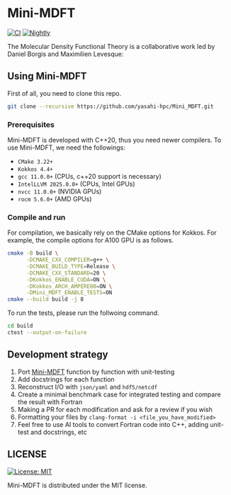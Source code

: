<!--
SPDX-FileCopyrightText: (C) The Mini-MDFT development team, see COPYRIGHT.md file

SPDX-License-Identifier: MIT
-->

# Mini-MDFT

[![CI](https://github.com/yasahi-hpc/Mini_MDFT/actions/workflows/build_test.yml/badge.svg)](https://github.com/yasahi-hpc/Mini_MDFT/actions/workflows/build_test.yml)
[![Nightly](https://github.com/yasahi-hpc/Mini_MDFT/actions/workflows/nightly.yml/badge.svg)](https://github.com/yasahi-hpc/Mini_MDFT/actions/workflows/nightly.yml)

The Molecular Density Functional Theory is a collaborative work led by Daniel Borgis and Maximilien Levesque:

## Using Mini-MDFT
First of all, you need to clone this repo.
```bash
git clone --recursive https://github.com/yasahi-hpc/Mini_MDFT.git
```

### Prerequisites
Mini-MDFT is developed with C++20, thus you need newer compilers.
To use Mini-MDFT, we need the followings:
* `CMake 3.22+`
* `Kokkos 4.4+`
* `gcc 11.0.0+` (CPUs, c++20 support is necessary)
* `IntelLLVM 2025.0.0+` (CPUs, Intel GPUs)
* `nvcc 11.0.0+` (NVIDIA GPUs)
* `rocm 5.6.0+` (AMD GPUs)

### Compile and run

For compilation, we basically rely on the CMake options for Kokkos. For example, the compile options for A100 GPU is as follows.
```bash
cmake -B build \
      -DCMAKE_CXX_COMPILER=g++ \
      -DCMAKE_BUILD_TYPE=Release \
      -DCMAKE_CXX_STANDARD=20 \
      -DKokkos_ENABLE_CUDA=ON \
      -DKokkos_ARCH_AMPERE80=ON \
      -DMini_MDFT_ENABLE_TESTS=ON
cmake --build build -j 8
```

To run the tests, please run the follwoing command.
```bash
cd build
ctest --output-on-failure
```

## Development strategy

1. Port [Mini-MDFT](https://github.com/LuJeMa/Mini_MDFT) function by function with unit-testing
2. Add docstrings for each function
3. Reconstruct I/O with `json/yaml` and `hdf5/netcdf`
4. Create a minimal benchmark case for integrated testing and compare the result with Fortran
5. Making a PR for each modification and ask for a review if you wish
6. Formatting your files by `clang-format -i <file_you_have_modified>`
7. Feel free to use AI tools to convert Fortran code into C++, adding unit-test and docstrings, etc

## LICENSE

[![License: MIT](https://img.shields.io/badge/License-MIT-yellow.svg)](https://opensource.org/licenses/MIT)

Mini-MDFT is distributed under the MIT license.
